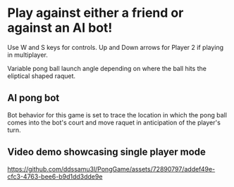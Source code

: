 # Play against either a friend or against an AI bot!

Use W and S keys for controls. Up and Down arrows for Player 2 if playing in multiplayer.

Variable pong ball launch angle depending on where the ball hits the eliptical shaped raquet.

## AI pong bot

Bot behavior for this game is set to trace the location in which the pong ball comes into the bot's court and move raquet in anticipation of the player's turn.

## Video demo showcasing single player mode
https://github.com/ddssamu3l/PongGame/assets/72890797/addef49e-cfc3-4763-bee6-b9d1dd3dde9e

